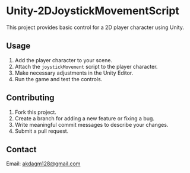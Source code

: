 # Unity-2DJoystickMovementScript

This project provides basic control for a 2D player character using Unity.


## Usage

1. Add the player character to your scene.
2. Attach the `joystickMovement` script to the player character.
3. Make necessary adjustments in the Unity Editor.
4. Run the game and test the controls.


## Contributing

1. Fork this project.
2. Create a branch for adding a new feature or fixing a bug.
3. Write meaningful commit messages to describe your changes.
4. Submit a pull request.


## Contact

Email: akdagm128@gmail.com
